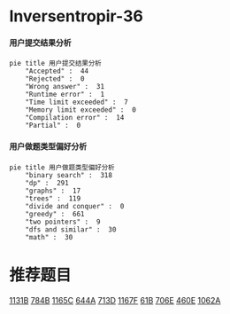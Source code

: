 # Inversentropir-36

<!-- tabs:start -->



#### **用户提交结果分析**

```mermaid
pie title 用户提交结果分析
    "Accepted" :  44
    "Rejected" :  0
    "Wrong answer" :  31
    "Runtime error" :  1
    "Time limit exceeded" :  7
    "Memory limit exceeded" :  0
    "Compilation error" :  14
    "Partial" :  0
```

#### **用户做题类型偏好分析**

```mermaid
pie title 用户做题类型偏好分析
    "binary search" :  318
    "dp" :  291
    "graphs" :  17
    "trees" :  119
    "divide and conquer" :  0
    "greedy" :  661
    "two pointers" :  9
    "dfs and similar" :  30
    "math" :  30
```



<!-- tabs:end -->
# 推荐题目
[1131B](https://codeforces.com/contest/1131/problem/B)
[784B](https://codeforces.com/contest/784/problem/B)
[1165C](https://codeforces.com/contest/1165/problem/C)
[644A](https://codeforces.com/contest/644/problem/A)
[713D](https://codeforces.com/contest/713/problem/D)
[1167F](https://codeforces.com/contest/1167/problem/F)
[61B](https://codeforces.com/contest/61/problem/B)
[706E](https://codeforces.com/contest/706/problem/E)
[460E](https://codeforces.com/contest/460/problem/E)
[1062A](https://codeforces.com/contest/1062/problem/A)
